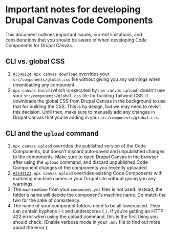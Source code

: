 # Important notes for developing Drupal Canvas Code Components

This document outlines important issues, current limitations, and considerations
that you should be aware of when developing Code Components for Drupal Canvas.

## CLI vs. global CSS

1. [`#3549124`](https://www.drupal.org/project/canvas/issues/3549124):
   `npx canvas download` overrides your `src/components/global.css` file without
   giving you any warnings when downloading any component.
2. `npx canvas build` (which is executed by `npx canvas upload`) doesn't use
   your `src/components/global.css` file for building Tailwind CSS. It downloads
   the global CSS from Drupal Canvas in the background to use that for building
   the CSS. This is by design, but we may need to revisit this decision. Until
   then, make sure to manually add any changes in Drupal Canvas that you're
   adding in your `src/components/global.css`.

## CLI and the `upload` command

1. `npx canvas upload` overrides the published version of the Code Components,
   but doesn't discard auto-saved and unpublished changes to the components.
   Make sure to open Drupal Canvas in the browser after using the `upload`
   command, and discard unpublished Code Component changes of the components you
   recently uploaded.
2. [`#3549123`](https://www.drupal.org/project/canvas/issues/3549123):
   `npx canvas upload` overrides existing Code Components with matching machine
   names in your Drupal site without giving you any warnings.
3. The `machineName` from your `component.yml` files is not used. Instead, the
   folder's name will decide the component's machine name. Do match the two for
   the sake of consistency.
4. The name of your component folders need to be all lowercased. They can
   contain hyphens (`-`) and underscores (`_`). If you're getting an HTTP 422
   error when using the upload command, this is the first thing you should
   check. (Enable verbose mode in your `.env` file to find out more about the
   error.)

